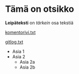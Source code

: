 # Tämä on otsikko

**Leipäteksti** on _tärkein_ osa tekstiä

[komentorivi.txt](https://github.com/sronja/ot-harjoitustyo/blob/main/laskarit/viikko1/komentorivi.txt)

[gitlog.txt](https://github.com/sronja/ot-harjoitustyo/blob/main/laskarit/viikko1/gitlog.txt)

* Asia 1
* Asia 2
	* Asia 2a
	* Asia 2b
